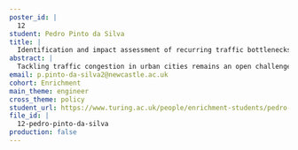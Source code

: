 ```yaml
---
poster_id: |
  12
student: Pedro Pinto da Silva
title: |
  Identification and impact assessment of recurring traffic bottlenecks using ANPR technology
abstract: |
  Tackling traffic congestion in urban cities remains an open challenge. Recently, the increasing use of a new class of sensors, Automatic Number Plate Recognition (ANPR) cameras, provides new insights into the travelpatterns of individual vehicles and promises to significantly enhance current systems for traffic management and control. In this work we investigate whether networks of ANPR cameras can be used to identify traffic bottlenecks and assess their impact in urban road networks managed by local traffic authorities. In particular, we propose a rule-based bottleneck activation algorithm to detect time periods when a bottleneck has substantial effect on traffic flow upstream of the bottleneck. We discuss limitations of the algorithm and outline the requirements necessary to expand this approach to road networks of arbitrary size and structure.
email: p.pinto-da-silva2@newcastle.ac.uk
cohort: Enrichment
main_theme: engineer
cross_theme: policy
student_url: https://www.turing.ac.uk/people/enrichment-students/pedro-pinto-da-silva
file_id: |
  12-pedro-pinto-da-silva
production: false
---
```

